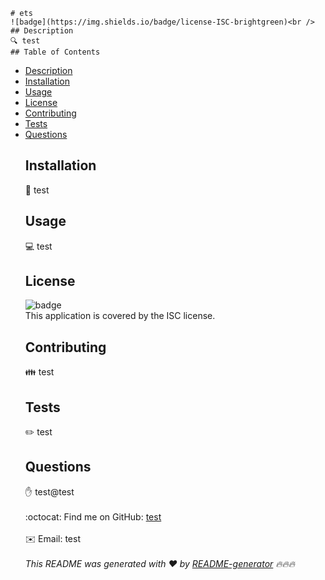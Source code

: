 
    # ets
    ![badge](https://img.shields.io/badge/license-ISC-brightgreen)<br />
    ## Description
    🔍 test
    ## Table of Contents
  - [Description](#description)
  - [Installation](#installation)
  - [Usage](#usage)
  - [License](#license)
  - [Contributing](#contributing)
  - [Tests](#tests)
  - [Questions](#questions)
    ## Installation
    💾 test
    ## Usage
    💻 test
    ## License
    ![badge](https://img.shields.io/badge/license-ISC-brightgreen)
    <br />
    This application is covered by the ISC license. 
    ## Contributing
    👪 test
    ## Tests
    ✏️ test
    ## Questions
    ✋ test@test<br />
    <br />
    :octocat: Find me on GitHub: [test](https://github.com/test)<br />
    <br />
    ✉️ Email: test<br /><br />
    _This README was generated with ❤️ by [README-generator](https://github.com/Cluce059/readme-generator) 🔥🔥🔥_
  
   
